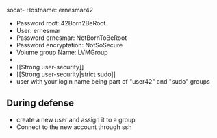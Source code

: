 socat- Hostname: ernesmar42
- Password root: 42Born2BeRoot
- User: ernesmar
- Password ernesmar: NotBornToBeRoot
- Password encryptation: NotSoSecure
- Volume group Name: LVMGroup
- 
- [[Strong user-security]]
- [[Strong user-security|strict sudo]]
- user with your login name being part of "user42" and "sudo" groups


## During defense
- create a new user and assign it to a group
- Connect to the new account through ssh
